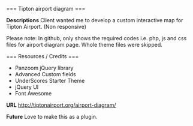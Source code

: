 === Tipton airport diagram ===

**Descriptions**
Client wanted me to develop a custom interactive map for Tipton Airport. (Non responsive)

Please note: In github, only shows the required codes i.e. php, js and css files for airport diagram page. Whole theme files were skipped.


=== Resources / Credits ===
* Panzoom jQuery library
* Advanced Custom fields
* UnderScores Starter Theme
* jQuery UI
* Font Awesome

**URL**
http://tiptonairport.org/airport-diagram/

**Future**
Love to make this as a plugin.